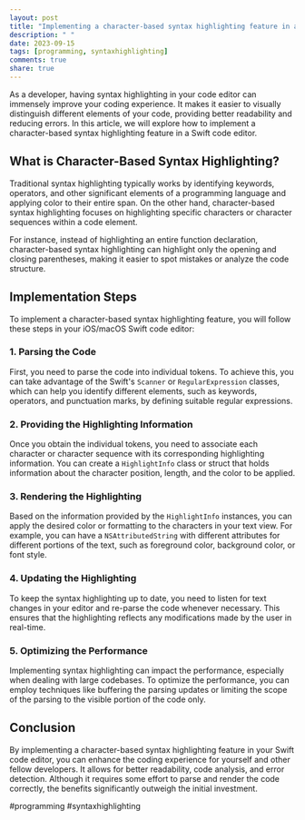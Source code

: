 ```yaml
---
layout: post
title: "Implementing a character-based syntax highlighting feature in a Swift code editor"
description: " "
date: 2023-09-15
tags: [programming, syntaxhighlighting]
comments: true
share: true
---
```


As a developer, having syntax highlighting in your code editor can immensely improve your coding experience. It makes it easier to visually distinguish different elements of your code, providing better readability and reducing errors. In this article, we will explore how to implement a character-based syntax highlighting feature in a Swift code editor.

## What is Character-Based Syntax Highlighting?

Traditional syntax highlighting typically works by identifying keywords, operators, and other significant elements of a programming language and applying color to their entire span. On the other hand, character-based syntax highlighting focuses on highlighting specific characters or character sequences within a code element.

For instance, instead of highlighting an entire function declaration, character-based syntax highlighting can highlight only the opening and closing parentheses, making it easier to spot mistakes or analyze the code structure.

## Implementation Steps

To implement a character-based syntax highlighting feature, you will follow these steps in your iOS/macOS Swift code editor:

### 1. Parsing the Code

First, you need to parse the code into individual tokens. To achieve this, you can take advantage of the Swift's `Scanner` or `RegularExpression` classes, which can help you identify different elements, such as keywords, operators, and punctuation marks, by defining suitable regular expressions.

### 2. Providing the Highlighting Information

Once you obtain the individual tokens, you need to associate each character or character sequence with its corresponding highlighting information. You can create a `HighlightInfo` class or struct that holds information about the character position, length, and the color to be applied.

### 3. Rendering the Highlighting

Based on the information provided by the `HighlightInfo` instances, you can apply the desired color or formatting to the characters in your text view. For example, you can have a `NSAttributedString` with different attributes for different portions of the text, such as foreground color, background color, or font style.

### 4. Updating the Highlighting

To keep the syntax highlighting up to date, you need to listen for text changes in your editor and re-parse the code whenever necessary. This ensures that the highlighting reflects any modifications made by the user in real-time.

### 5. Optimizing the Performance

Implementing syntax highlighting can impact the performance, especially when dealing with large codebases. To optimize the performance, you can employ techniques like buffering the parsing updates or limiting the scope of the parsing to the visible portion of the code only.

## Conclusion

By implementing a character-based syntax highlighting feature in your Swift code editor, you can enhance the coding experience for yourself and other fellow developers. It allows for better readability, code analysis, and error detection. Although it requires some effort to parse and render the code correctly, the benefits significantly outweigh the initial investment.

#programming #syntaxhighlighting